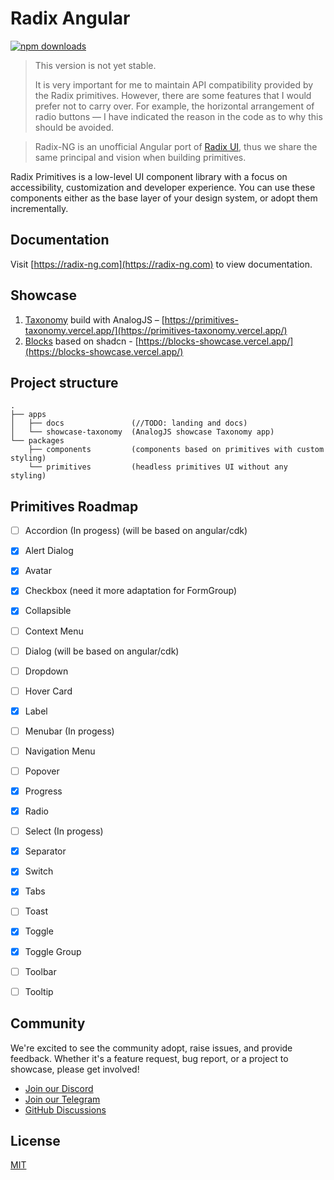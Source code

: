 # Radix Angular
<p>
    <a href="https://www.npmjs.com/package/@radix-ng/primitives">
        <img src="https://img.shields.io/npm/dm/@radix-ng/primitives.svg?style=flat-round" alt="npm downloads">
    </a>
</p>

> This version is not yet stable.
> 
> It is very important for me to maintain API compatibility provided by the Radix primitives.
> However, there are some features that I would prefer not to carry over.
> For example, the horizontal arrangement of radio buttons — I have indicated the reason in the code as to why this should be avoided.


> Radix-NG is an unofficial Angular port of [Radix UI](https://www.radix-ui.com/), thus we share the same principal and vision when building primitives.

Radix Primitives is a low-level UI component library with a focus on accessibility, customization and developer experience.
You can use these components either as the base layer of your design system, or adopt them incrementally.


## Documentation

Visit [https://radix-ng.com](https://radix-ng.com) to view documentation.


## Showcase
1. [Taxonomy](https://github.com/shadcn-ui/taxonomy) build with AnalogJS – [https://primitives-taxonomy.vercel.app/](https://primitives-taxonomy.vercel.app/)
2. [Blocks](https://ui.shadcn.com/blocks) based on shadcn - [https://blocks-showcase.vercel.app/](https://blocks-showcase.vercel.app/)


## Project structure

```angular2html
.
├── apps
│   ├── docs               (//TODO: landing and docs)
│   └── showcase-taxonomy  (AnalogJS showcase Taxonomy app)
└── packages
    ├── components         (components based on primitives with custom styling)
    └── primitives         (headless primitives UI without any styling)
```

## Primitives Roadmap
- [ ] Accordion        (In progess) (will be based on angular/cdk)
- [x] Alert Dialog
- [x] Avatar
- [x] Checkbox         (need it more adaptation for FormGroup)
- [x] Collapsible
- [ ] Context Menu
- [ ] Dialog           (will be based on angular/cdk)
- [ ] Dropdown
- [ ] Hover Card
- [x] Label
- [ ] Menubar          (In progess)
- [ ] Navigation Menu
- [ ] Popover
- [x] Progress
- [x] Radio
- [ ] Select           (In progess)
- [x] Separator
- [x] Switch
- [x] Tabs
- [ ] Toast
- [x] Toggle
- [x] Toggle Group
- [ ] Toolbar
- [ ] Tooltip


## Community

We're excited to see the community adopt, raise issues, and provide feedback.
Whether it's a feature request, bug report, or a project to showcase, please get involved!

- [Join our Discord](https://discord.gg/NaJb2XRWX9)
- [Join our Telegram](https://t.me/radixng)
- [GitHub Discussions](https://github.com/radix-ng/primitives/discussions)

## License

[MIT](https://choosealicense.com/licenses/mit/)
